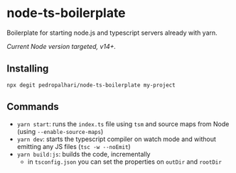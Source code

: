 # node-ts-boilerplate

Boilerplate for starting node.js and typescript servers already with yarn.

_Current Node version targeted, v14+._

## Installing

`npx degit pedropalhari/node-ts-boilerplate my-project`

## Commands

- `yarn start`: runs the `index.ts` file using `tsm` and source maps from Node (using `--enable-source-maps`)
- `yarn dev`: starts the typescript compiler on watch mode and without emitting any JS files (`tsc -w --noEmit`)
- `yarn build:js`: builds the code, incrementally
  - in `tsconfig.json` you can set the properties on `outDir` and `rootDir`
